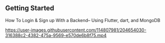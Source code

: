 ## Getting Started

How To Login & Sign up With a Backend– Using Flutter, dart, and MongoDB

https://user-images.githubusercontent.com/114807981/204654030-316388c2-4382-475a-9569-e570de6b8f75.mp4


